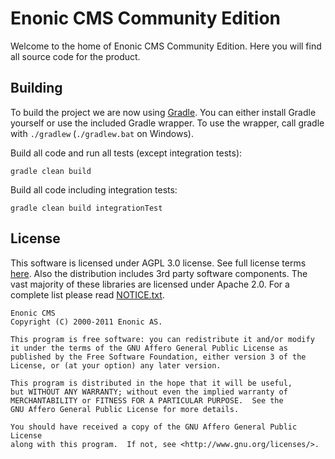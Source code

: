 
# Enonic CMS Community Edition

Welcome to the home of Enonic CMS Community Edition. Here you will find all source code for the product.

## Building

To build the project we are now using [Gradle](http://www.gradle.org). You can either install Gradle yourself
or use the included Gradle wrapper. To use the wrapper, call gradle with `./gradlew` (`./gradlew.bat` on Windows).

Build all code and run all tests (except integration tests):

    gradle clean build

Build all code including integration tests:

    gradle clean build integrationTest

## License

This software is licensed under AGPL 3.0 license. See full license terms [here](http://www.enonic.com/license). Also the distribution includes
3rd party software components. The vast majority of these libraries are licensed under Apache 2.0. For a complete list please read [NOTICE.txt](NOTICE.txt).

	Enonic CMS
	Copyright (C) 2000-2011 Enonic AS.

	This program is free software: you can redistribute it and/or modify
	it under the terms of the GNU Affero General Public License as
	published by the Free Software Foundation, either version 3 of the
	License, or (at your option) any later version.

	This program is distributed in the hope that it will be useful,
	but WITHOUT ANY WARRANTY; without even the implied warranty of
	MERCHANTABILITY or FITNESS FOR A PARTICULAR PURPOSE.  See the
	GNU Affero General Public License for more details.

	You should have received a copy of the GNU Affero General Public License
	along with this program.  If not, see <http://www.gnu.org/licenses/>.
